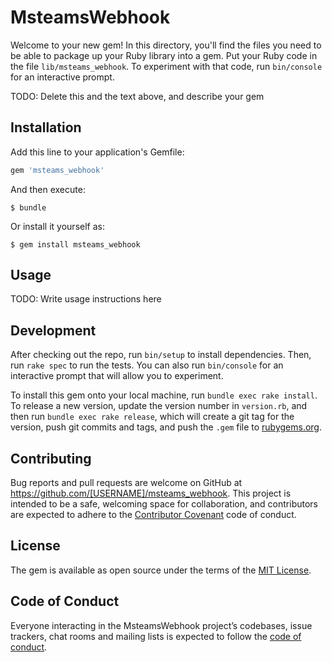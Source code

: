 # MsteamsWebhook

Welcome to your new gem! In this directory, you'll find the files you need to be able to package up your Ruby library into a gem. Put your Ruby code in the file `lib/msteams_webhook`. To experiment with that code, run `bin/console` for an interactive prompt.

TODO: Delete this and the text above, and describe your gem

## Installation

Add this line to your application's Gemfile:

```ruby
gem 'msteams_webhook'
```

And then execute:

    $ bundle

Or install it yourself as:

    $ gem install msteams_webhook

## Usage

TODO: Write usage instructions here

## Development

After checking out the repo, run `bin/setup` to install dependencies. Then, run `rake spec` to run the tests. You can also run `bin/console` for an interactive prompt that will allow you to experiment.

To install this gem onto your local machine, run `bundle exec rake install`. To release a new version, update the version number in `version.rb`, and then run `bundle exec rake release`, which will create a git tag for the version, push git commits and tags, and push the `.gem` file to [rubygems.org](https://rubygems.org).

## Contributing

Bug reports and pull requests are welcome on GitHub at https://github.com/[USERNAME]/msteams_webhook. This project is intended to be a safe, welcoming space for collaboration, and contributors are expected to adhere to the [Contributor Covenant](http://contributor-covenant.org) code of conduct.

## License

The gem is available as open source under the terms of the [MIT License](https://opensource.org/licenses/MIT).

## Code of Conduct

Everyone interacting in the MsteamsWebhook project’s codebases, issue trackers, chat rooms and mailing lists is expected to follow the [code of conduct](https://github.com/[USERNAME]/msteams_webhook/blob/master/CODE_OF_CONDUCT.md).
